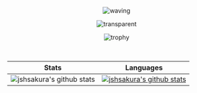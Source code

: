 <div align=center>

![waving](https://capsule-render.vercel.app/api?type=waving&height=200&text=Perfectionists%20with%20Deadlines!&fontAlignY=40&fontColor=ffffff&fontSize=50&theme=dracula)

![transparent](https://capsule-render.vercel.app/api?type=transparent&fontColor=bd93f9&text=Husband%20of%20Rebekah&height=150&fontSize=60&desc=A%20developer%20who%20enjoys%20Linux%20and%20mobile%20devices&descAlignY=75&descAlign=60)   

![trophy](https://github-profile-trophy.vercel.app/?username=jshsakura&row=1&column=7&theme=dracula)

<br/>

| Stats | Languages |
|-------|-----------|
|![jshsakura's github stats](https://github-readme-stats.vercel.app/api?username=jshsakura&show_icons=true&theme=dracula)|[![jshsakura's github stats](https://github-readme-stats.vercel.app/api/top-langs/?username=jshsakura&langs_count=8&layout=compact&theme=dracula)](https://github.com/jshsakura)|

</div>

<!--
**jshsakura/jshsakura** is a ✨ _special_ ✨ repository because its `README.md` (this file) appears on your GitHub profile.
&theme=dracula 
Here are some ideas to get you started:

- 🔭 I’m currently working on ...
- 🌱 I’m currently learning ...
- 👯 I’m looking to collaborate on ...
- 🤔 I’m looking for help with ...
- 💬 Ask me about ...
- 📫 How to reach me: ...
- 😄 Pronouns: ...
- ⚡ Fun fact: ...
-->
